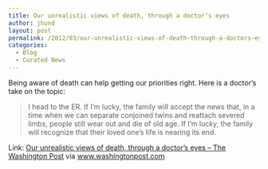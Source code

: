 ```yaml
---
title: Our unrealistic views of death, through a doctor’s eyes
author: jhund
layout: post
permalink: /2012/03/our-unrealistic-views-of-death-through-a-doctors-eyes/
categories:
  - Blog
  - Curated News
---
```

Being aware of death can help getting our priorities right. Here is a doctor&#8217;s take on the topic:

> I head to the ER. If I&rsquo;m lucky, the family will accept the news that, in a time when we can separate conjoined twins and reattach severed limbs, people still wear out and die of old age. If I&rsquo;m lucky, the family will recognize that their loved one&rsquo;s life is nearing its end.

Link: [Our unrealistic views of death, through a doctor&rsquo;s eyes &#8211; The Washington Post][1] via www.washingtonpost.com

 [1]: http://wapo.st/yJiEzT